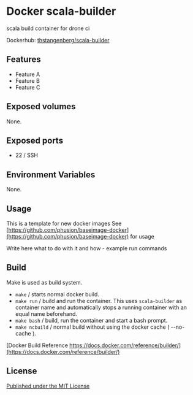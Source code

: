 # Docker scala-builder

scala build container for drone ci

Dockerhub: [thstangenberg/scala-builder][dockerhub]

## Features ##

- Feature A
- Feature B
- Feature C


## Exposed volumes ##

None.


## Exposed ports ##

- 22 / SSH 


## Environment Variables

None.


## Usage ##

This is a template for new docker images
See [https://github.com/phusion/baseimage-docker](https://github.com/phusion/baseimage-docker) for usage

Write here what to do with it and how - example run commands


## Build 

Make is used as build system.

- `make` / starts normal docker build.
- `make run` / build and run the container. This uses `scala-builder` as container name and automatically stops a running container with an equal name beforehand. 
- `make bash` /  build, run the container and start a bash prompt.
- `make ncbuild` / normal build without using the docker cache ( --no-cache ).

[Docker Build Reference https://docs.docker.com/reference/builder/](https://docs.docker.com/reference/builder/)


## License ##

[Published under the MIT License][LICENSE]

[DOCKERHUB]: https://hub.docker.com/u/thstangenberg/docker-scala-builder
[LICENSE]: https://bitbucket.org/thstangenberg/docker-scala-builder/src/master/LICENSE.md "Published under the MIT License"
